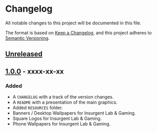 # Changelog
All notable changes to this project will be documented in this file.

The format is based on [Keep a Changelog](https://keepachangelog.com/en/1.0.0/),
and this project adheres to [Semantic Versioning](https://semver.org/spec/v2.0.0.html).

## [Unreleased]

## [1.0.0] - xxxx-xx-xx
### Added
- A `CHANGELOG` with a track of the version changes.
- A `README` with a presentation of the main graphics.
- Added `RESOURCES` folder.
- Banners / Desktop Wallpapers for Insurgent Lab & Gaming.
- Square Logos for Insurgent Lab & Gaming.
- Phone Wallpapers for Insurgent Lab & Gaming.

[Unreleased]: https://github.com/insurgent-lab/insurgent-graphics/compare/v1.0.0...HEAD
[1.0.0]: https://github.com/insurgent-lab/insurgent-graphics/releases/tag/v1.0.0